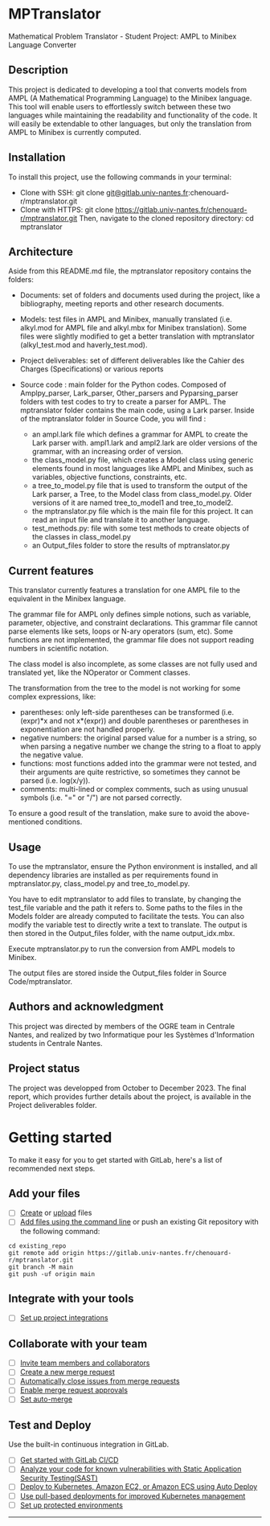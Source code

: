 # MPTranslator

Mathematical Problem Translator  - Student Project: AMPL to Minibex Language Converter

## Description
This project is dedicated to developing a tool that converts models from AMPL (A Mathematical Programming Language) to the Minibex language. This tool will enable users to effortlessly switch between these two languages while maintaining the readability and functionality of the code. It will easily be extendable to other languages, but only the translation from AMPL to Minibex is currently computed.

## Installation
To install this project, use the following commands in your terminal:
- Clone with SSH:
  git clone git@gitlab.univ-nantes.fr:chenouard-r/mptranslator.git
- Clone with HTTPS:
  git clone https://gitlab.univ-nantes.fr/chenouard-r/mptranslator.git
Then, navigate to the cloned repository directory:
cd mptranslator

## Architecture
Aside from this README.md file, the mptranslator repository contains the folders:

- Documents: set of folders and documents used during the project, like a bibliography, meeting reports and other research documents.

- Models: test files in AMPL and Minibex, manually translated (i.e. alkyl.mod for AMPL file and alkyl.mbx for Minibex translation). Some files were slightly modified to get a better translation with mptranslator (alkyl_test.mod and haverly_test.mod).

- Project deliverables: set of different deliverables like the Cahier des Charges (Specifications) or various reports 

- Source code : main folder for the Python codes. Composed of Amplpy_parser, Lark_parser, Other_parsers and Pyparsing_parser folders with test codes to try to create a parser for AMPL. The mptranslator folder contains the main code, using a Lark parser. Inside of the mptranslator folder in Source Code, you will find : 
  - an ampl.lark file which defines a grammar for AMPL to create the Lark parser with. ampl1.lark and ampl2.lark are older versions of the grammar, with an increasing order of version.
  - the class_model.py file, which creates a Model class using generic elements found in most languages like AMPL and Minibex, such as variables, objective functions, constraints, etc.
  - a tree_to_model.py file that is used to transform the output of the Lark parser, a Tree, to the Model class from class_model.py. Older versions of it are named tree_to_model1 and tree_to_model2.
  - the mptranslator.py file which is the main file for this project. It can read an input file and translate it to another language. 
  - test_methods.py: file with some test methods to create objects of the classes in class_model.py
  - an Output_files folder to store the results of mptranslator.py

## Current features
This translator currently features a translation for one AMPL file to the equivalent in the Minibex language.

The grammar file for AMPL only defines simple notions, such as variable, parameter, objective, and constraint declarations. This grammar file cannot parse elements like sets, loops or N-ary operators (sum, etc). Some functions are not implemented, the grammar file does not support reading numbers in scientific notation.

The class model is also incomplete, as some classes are not fully used and translated yet, like the NOperator or Comment classes. 

The transformation from the tree to the model is not working for some complex expressions, like:
- parentheses: only left-side parentheses can be transformed (i.e. (expr)\*x and not x\*(expr)) and double parentheses or parentheses in exponentiation are not handled properly.
- negative numbers: the original parsed value for a number is a string, so when parsing a negative number we change the string to a float to apply the negative value.
- functions: most functions added into the grammar were not tested, and their arguments are quite restrictive, so sometimes they cannot be parsed (i.e. log(x/y)).
- comments: multi-lined or complex comments, such as using unusual symbols (i.e. "=" or "/") are not parsed correctly.

To ensure a good result of the translation, make sure to avoid the above-mentioned conditions.

## Usage 
To use the mptranslator, ensure the Python environment is installed, and all dependency libraries are installed as per requirements found in mptranslator.py, class_model.py and tree_to_model.py.

You have to edit mptranslator to add files to translate, by changing the test_file variable and the path it refers to. Some paths to the files in the Models folder are already computed to facilitate the tests. You can also modify the variable test to directly write a text to translate. The output is then stored in the Output_files folder, with the name output_idx.mbx.

Execute mptranslator.py to run the conversion from AMPL models to Minibex.

The output files are stored inside the Output_files folder in Source Code/mptranslator.

## Authors and acknowledgment
This project was directed by members of the OGRE team in Centrale Nantes, and realized by two Informatique pour les Systèmes d'Information students in Centrale Nantes.

## Project status
The project was developped from October to December 2023. 
The final report, which provides further details about the project, is available in the Project deliverables folder.

# Getting started

To make it easy for you to get started with GitLab, here's a list of recommended next steps.

## Add your files

- [ ] [Create](https://docs.gitlab.com/ee/user/project/repository/web_editor.html#create-a-file) or [upload](https://docs.gitlab.com/ee/user/project/repository/web_editor.html#upload-a-file) files
- [ ] [Add files using the command line](https://docs.gitlab.com/ee/gitlab-basics/add-file.html#add-a-file-using-the-command-line) or push an existing Git repository with the following command:

```
cd existing_repo
git remote add origin https://gitlab.univ-nantes.fr/chenouard-r/mptranslator.git
git branch -M main
git push -uf origin main
```

## Integrate with your tools

- [ ] [Set up project integrations](https://gitlab.univ-nantes.fr/chenouard-r/mptranslator/-/settings/integrations)

## Collaborate with your team

- [ ] [Invite team members and collaborators](https://docs.gitlab.com/ee/user/project/members/)
- [ ] [Create a new merge request](https://docs.gitlab.com/ee/user/project/merge_requests/creating_merge_requests.html)
- [ ] [Automatically close issues from merge requests](https://docs.gitlab.com/ee/user/project/issues/managing_issues.html#closing-issues-automatically)
- [ ] [Enable merge request approvals](https://docs.gitlab.com/ee/user/project/merge_requests/approvals/)
- [ ] [Set auto-merge](https://docs.gitlab.com/ee/user/project/merge_requests/merge_when_pipeline_succeeds.html)

## Test and Deploy

Use the built-in continuous integration in GitLab.

- [ ] [Get started with GitLab CI/CD](https://docs.gitlab.com/ee/ci/quick_start/index.html)
- [ ] [Analyze your code for known vulnerabilities with Static Application Security Testing(SAST)](https://docs.gitlab.com/ee/user/application_security/sast/)
- [ ] [Deploy to Kubernetes, Amazon EC2, or Amazon ECS using Auto Deploy](https://docs.gitlab.com/ee/topics/autodevops/requirements.html)
- [ ] [Use pull-based deployments for improved Kubernetes management](https://docs.gitlab.com/ee/user/clusters/agent/)
- [ ] [Set up protected environments](https://docs.gitlab.com/ee/ci/environments/protected_environments.html)

***
